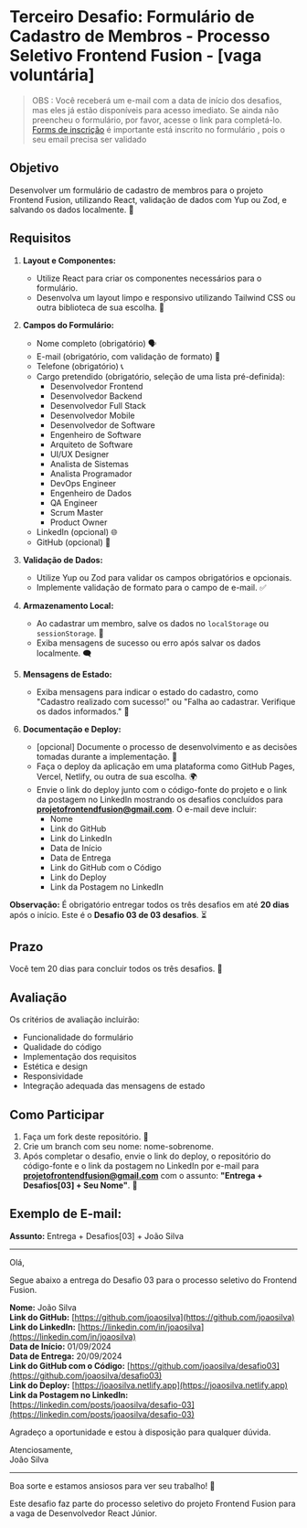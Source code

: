 
# Terceiro Desafio: Formulário de Cadastro de Membros - Processo Seletivo Frontend Fusion - [vaga voluntária]

> OBS : Você receberá um e-mail com a data de início dos desafios, mas eles já estão disponíveis para acesso imediato. 
Se ainda não preencheu o formulário, por favor, acesse o link para completá-lo.
[Forms de inscrição](https://forms.gle/EJKDNKdmVZM3zQTr7)
é importante está inscrito no formulário , pois o seu email precisa ser validado

## Objetivo

Desenvolver um formulário de cadastro de membros para o projeto Frontend Fusion, utilizando React, validação de dados com Yup ou Zod, e salvando os dados localmente. 📝

## Requisitos

1. **Layout e Componentes:**
   - Utilize React para criar os componentes necessários para o formulário.
   - Desenvolva um layout limpo e responsivo utilizando Tailwind CSS ou outra biblioteca de sua escolha. 🎨

2. **Campos do Formulário:**
   - Nome completo (obrigatório) 🗣️
   - E-mail (obrigatório, com validação de formato) 📧
   - Telefone (obrigatório) 📞
   - Cargo pretendido (obrigatório, seleção de uma lista pré-definida):
     - Desenvolvedor Frontend
     - Desenvolvedor Backend
     - Desenvolvedor Full Stack
     - Desenvolvedor Mobile
     - Desenvolvedor de Software
     - Engenheiro de Software
     - Arquiteto de Software
     - UI/UX Designer
     - Analista de Sistemas
     - Analista Programador
     - DevOps Engineer
     - Engenheiro de Dados
     - QA Engineer
     - Scrum Master
     - Product Owner
   - LinkedIn (opcional) 🌐
   - GitHub (opcional) 🐙

3. **Validação de Dados:**
   - Utilize Yup ou Zod para validar os campos obrigatórios e opcionais.
   - Implemente validação de formato para o campo de e-mail. ✅

4. **Armazenamento Local:**
   - Ao cadastrar um membro, salve os dados no `localStorage` ou `sessionStorage`. 💾
   - Exiba mensagens de sucesso ou erro após salvar os dados localmente. 🗨️

5. **Mensagens de Estado:**
   - Exiba mensagens para indicar o estado do cadastro, como "Cadastro realizado com sucesso!" ou "Falha ao cadastrar. Verifique os dados informados." 🚦

6. **Documentação e Deploy:**
   - [opcional] Documente o processo de desenvolvimento e as decisões tomadas durante a implementação. 📝
   - Faça o deploy da aplicação em uma plataforma como GitHub Pages, Vercel, Netlify, ou outra de sua escolha. 🌍
   - Envie o link do deploy junto com o código-fonte do projeto e o link da postagem no LinkedIn mostrando os desafios concluídos para **projetofrontendfusion@gmail.com**. O e-mail deve incluir:
     - Nome
     - Link do GitHub
     - Link do LinkedIn
     - Data de Início
     - Data de Entrega
     - Link do GitHub com o Código
     - Link do Deploy
     - Link da Postagem no LinkedIn

**Observação:** É obrigatório entregar todos os três desafios em até **20 dias** após o início. Este é o **Desafio 03 de 03 desafios**. ⏳

## Prazo

Você tem 20 dias para concluir todos os três desafios. 📅

## Avaliação

Os critérios de avaliação incluirão:

- Funcionalidade do formulário
- Qualidade do código
- Implementação dos requisitos
- Estética e design
- Responsividade
- Integração adequada das mensagens de estado

## Como Participar

1. Faça um fork deste repositório. 🍴
2. Crie um branch com seu nome: nome-sobrenome.
3. Após completar o desafio, envie o link do deploy, o repositório do código-fonte e o link da postagem no LinkedIn por e-mail para **projetofrontendfusion@gmail.com** com o assunto: **"Entrega + Desafios[03] + Seu Nome"**. 📧

## Exemplo de E-mail:

**Assunto:** Entrega + Desafios[03] + João Silva

---

Olá,

Segue abaixo a entrega do Desafio 03 para o processo seletivo do Frontend Fusion.

**Nome:** João Silva  
**Link do GitHub:** [https://github.com/joaosilva](https://github.com/joaosilva)  
**Link do LinkedIn:** [https://linkedin.com/in/joaosilva](https://linkedin.com/in/joaosilva)  
**Data de Início:** 01/09/2024  
**Data de Entrega:** 20/09/2024  
**Link do GitHub com o Código:** [https://github.com/joaosilva/desafio03](https://github.com/joaosilva/desafio03)  
**Link do Deploy:** [https://joaosilva.netlify.app](https://joaosilva.netlify.app)  
**Link da Postagem no LinkedIn:** [https://linkedin.com/posts/joaosilva/desafio-03](https://linkedin.com/posts/joaosilva/desafio-03)

Agradeço a oportunidade e estou à disposição para qualquer dúvida.

Atenciosamente,  
João Silva

---

Boa sorte e estamos ansiosos para ver seu trabalho! 🚀

Este desafio faz parte do processo seletivo do projeto Frontend Fusion para a vaga de Desenvolvedor React Júnior.
